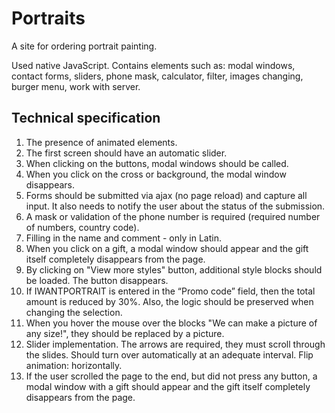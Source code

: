 # Portraits

A site for ordering portrait painting.

Used native JavaScript. Contains elements such as: modal windows, contact forms, sliders, phone mask, calculator, filter, images changing, burger menu, work with server.

## Technical specification
1. The presence of animated elements.
2. The first screen should have an automatic slider.
3. When clicking on the buttons, modal windows should be called.
4. When you click on the cross or background, the modal window disappears.
5. Forms should be submitted via ajax (no page reload) and capture all input. It also needs to notify the user about the status of the submission.
6. A mask or validation of the phone number is required (required number of numbers, country code).
7. Filling in the name and comment - only in Latin.
8. When you click on a gift, a modal window should appear and the gift itself completely disappears from the page.
9. By clicking on "View more styles" button, additional style blocks should be loaded. The button disappears.
10. If IWANTPORTRAIT is entered in the “Promo code” field, then the total amount is reduced by 30%. Also, the logic should be preserved when changing the selection.
11. When you hover the mouse over the blocks "We can make a picture of any size!", they should be replaced by a picture.
12. Slider implementation. The arrows are required, they must scroll through the slides. Should turn over automatically at an adequate interval. Flip animation: horizontally.
13. If the user scrolled the page to the end, but did not press any button, a modal window with a gift should appear and the gift itself completely disappears from the page.

